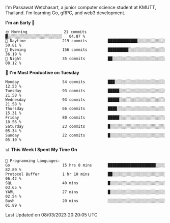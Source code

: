 
I'm Passawat Wetchasart, a junior computer science student at KMUTT, Thailand. I'm learning Go, gRPC, and web3 development.



<!--START_SECTION:waka-->
**I'm an Early 🐤** 

```text
🌞 Morning                21 commits          █░░░░░░░░░░░░░░░░░░░░░░░░   04.87 % 
🌆 Daytime                219 commits         █████████████░░░░░░░░░░░░   50.81 % 
🌃 Evening                156 commits         █████████░░░░░░░░░░░░░░░░   36.19 % 
🌙 Night                  35 commits          ██░░░░░░░░░░░░░░░░░░░░░░░   08.12 % 
```
📅 **I'm Most Productive on Tuesday** 

```text
Monday                   54 commits          ███░░░░░░░░░░░░░░░░░░░░░░   12.53 % 
Tuesday                  93 commits          █████░░░░░░░░░░░░░░░░░░░░   21.58 % 
Wednesday                93 commits          █████░░░░░░░░░░░░░░░░░░░░   21.58 % 
Thursday                 66 commits          ████░░░░░░░░░░░░░░░░░░░░░   15.31 % 
Friday                   80 commits          █████░░░░░░░░░░░░░░░░░░░░   18.56 % 
Saturday                 23 commits          █░░░░░░░░░░░░░░░░░░░░░░░░   05.34 % 
Sunday                   22 commits          █░░░░░░░░░░░░░░░░░░░░░░░░   05.10 % 
```


📊 **This Week I Spent My Time On** 

```text
💬 Programming Languages: 
Go                       15 hrs 8 mins       █████████████████████░░░░   82.80 % 
Protocol Buffer          1 hr 10 mins        ██░░░░░░░░░░░░░░░░░░░░░░░   06.42 % 
SQL                      40 mins             █░░░░░░░░░░░░░░░░░░░░░░░░   03.65 % 
YAML                     27 mins             █░░░░░░░░░░░░░░░░░░░░░░░░   02.54 % 
Bash                     20 mins             ░░░░░░░░░░░░░░░░░░░░░░░░░   01.89 % 
```


 Last Updated on 08/03/2023 20:20:05 UTC
<!--END_SECTION:waka-->

<!--
**markpassawat/markpassawat** is a ✨ _special_ ✨ repository because its `README.md` (this file) appears on your GitHub profile.

Here are some ideas to get you started:

- 🔭 I’m currently working on ...
- 🌱 I’m currently learning ...
- 👯 I’m looking to collaborate on ...
- 🤔 I’m looking for help with ...
- 💬 Ask me about ...
- 📫 How to reach me: ...
- 😄 Pronouns: He/Him
- ⚡ Fun fact: ...
-->
